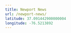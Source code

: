 ```yaml
---
title: Newport News
url: /newport-news/
latitude: 37.091442900000004
longitude: -76.5213892
---
```

